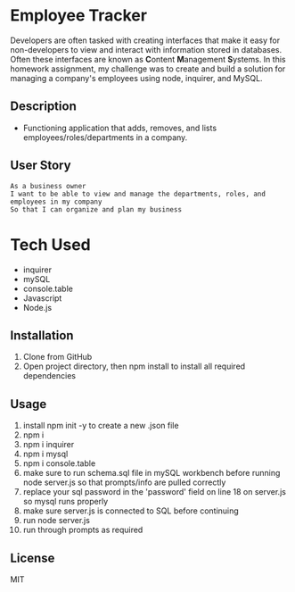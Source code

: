 # Employee Tracker

Developers are often tasked with creating interfaces that make it easy for non-developers to view and interact with information stored in databases. Often these interfaces are known as **C**ontent **M**anagement **S**ystems. In this homework assignment, my challenge was to create and build a solution for managing a company's employees using node, inquirer, and MySQL.


## Description
* Functioning application that adds, removes, and lists employees/roles/departments in a company.

## User Story
```
As a business owner
I want to be able to view and manage the departments, roles, and employees in my company
So that I can organize and plan my business
```
# Tech Used
- inquirer
- mySQL
- console.table
- Javascript
- Node.js

## Installation
1. Clone from GitHub
2. Open project directory, then npm install to install all required dependencies 

## Usage
1. install npm init -y to create a new .json file
2. npm i
3. npm i inquirer
4. npm i mysql
5. npm i console.table
6. make sure to run schema.sql file in mySQL workbench before running node server.js so that prompts/info are pulled correctly
7. replace your sql password in the 'password' field on line 18 on server.js so mysql runs properly
8. make sure server.js is connected to SQL before continuing
9. run node server.js
10. run through prompts as required 

## License
MIT
